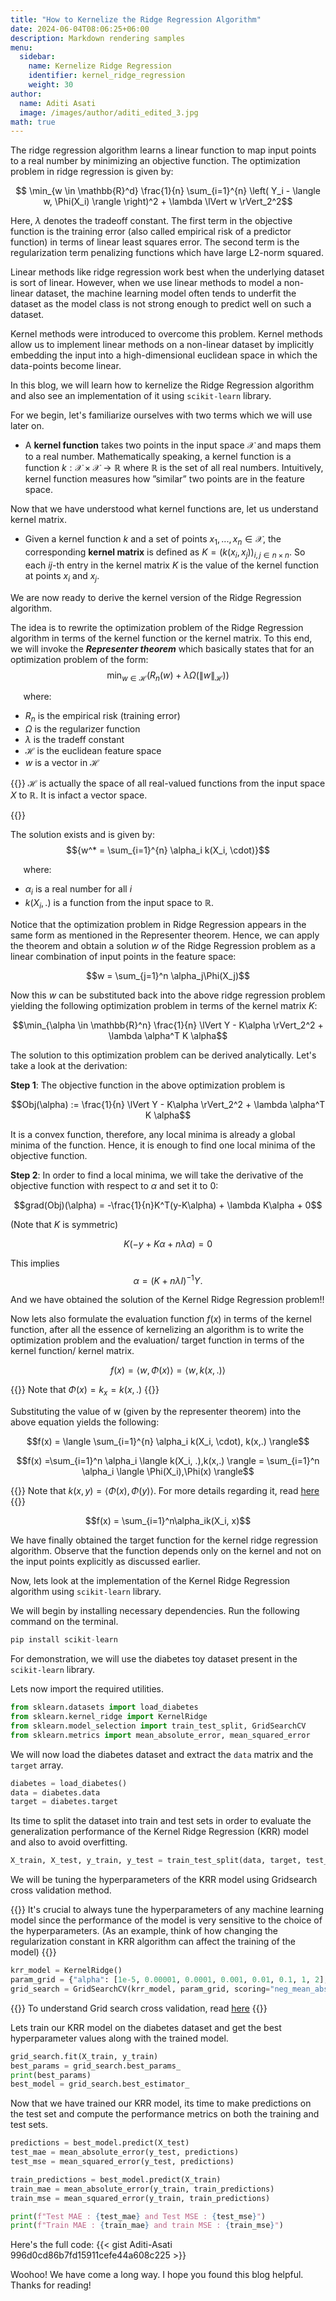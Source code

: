 ```yaml
---
title: "How to Kernelize the Ridge Regression Algorithm"
date: 2024-06-04T08:06:25+06:00
description: Markdown rendering samples
menu:
  sidebar:
    name: Kernelize Ridge Regression
    identifier: kernel_ridge_regression
    weight: 30
author:
  name: Aditi Asati
  image: /images/author/aditi_edited_3.jpg
math: true
---
```


The ridge regression algorithm learns a linear function to map input points to a real number by minimizing an objective function. The optimization problem in ridge regression is given by:

$$
\min_{w \in \mathbb{R}^d} \frac{1}{n} \sum_{i=1}^{n} \left( Y_i - \langle w, \Phi(X_i) \rangle \right)^2 + \lambda \lVert w \rVert_2^2$$

Here, $\lambda$ denotes the tradeoff constant. The first term in the objective function is the training error (also called empirical risk of a predictor function) in terms of linear least squares error. The second term is the regularization term penalizing functions which have large L2-norm squared.  

Linear methods like ridge regression work best when the underlying dataset is sort of linear. However, when we use linear methods to model a non-linear dataset, the machine learning model often tends to underfit the dataset as the model class is not strong enough to predict well on such a dataset.

Kernel methods were introduced to overcome this problem. Kernel methods allow us to implement linear methods on a non-linear dataset by implicitly embedding the input into a high-dimensional euclidean space in which the data-points become linear. 

In this blog, we will learn how to kernelize the Ridge Regression algorithm and also see an implementation of it using `scikit-learn` library.

For we begin, let's familiarize ourselves with two terms which we will use later on. 

- A **kernel function** takes two points in the input space $\mathcal{X}$ and maps them to a real number. Mathematically speaking, a kernel function is a function $k : \mathcal{X} \times \mathcal{X} \rightarrow \mathbb{R}$ where $\mathbb{R}$ is the set of all real numbers. Intuitively, kernel function measures how ”similar” two points are in the feature space.

Now that we have understood what kernel functions are, let us understand kernel matrix.

* Given a kernel function $k$ and a set of points $x_1, ..., x_n \in \mathcal{X}$, the corresponding **kernel matrix** is defined as $K = (k(x_i, x_j))_{i,j \in n \times n}$. So each $ij$-th entry in the kernel matrix $K$ is the value of the kernel function at points $x_i$ and $x_j$.

We are now ready to derive the kernel version of the Ridge Regression algorithm.

The idea is to rewrite the optimization problem of the Ridge Regression algorithm in terms of the kernel function or the kernel matrix. To this end, we will invoke the ***Representer theorem*** which basically states that for an optimization problem of the form:
$$ \min_{w \in \mathcal{H}} \left( R_n(w) + \lambda \Omega(\|w\|_{\mathcal{H}}) \right) $$ 

$\quad$ where:
- $R_n$ is the empirical risk (training error) 
- $\Omega$ is the regularizer function
- $\lambda$ is the tradeff constant
- $\mathcal{H}$ is the euclidean feature space 
- $w$ is a vector in $\mathcal{H}$ 

{{<alert type="tip">}}
$\mathcal{H}$ is actually the space of all real-valued functions from the input space $X$ to $\mathbb{R}$. It is infact a vector space.

{{</alert>}}

The solution exists and is given by:
$${w^* = \sum_{i=1}^{n} \alpha_i k(X_i, \cdot)}$$

$\quad$ where:
- $\alpha_i$ is a real number for all $i$
- $k(X_i, .)$ is a function from the input space to $\mathbb{R}$.

Notice that the optimization problem in Ridge Regression appears in the same form as mentioned in the Representer theorem. 
Hence, we can apply the theorem and obtain a solution $w$ of the Ridge Regression problem as a linear combination of input points in the feature space:

$$w = \sum_{j=1}^n \alpha_j\Phi(X_j)$$

Now this $w$ can be substituted back into the above ridge regression problem yielding the following optimization problem in terms of the kernel matrix $K$:

$$\min_{\alpha \in \mathbb{R}^n} \frac{1}{n} \lVert Y - K\alpha \rVert_2^2 + \lambda \alpha^T K \alpha$$

The solution to this optimization problem can be derived analytically. Let's take a look at the derivation:

**Step 1**:
The objective function in the above optimization problem is 

$$Obj(\alpha) := \frac{1}{n} \lVert Y - K\alpha \rVert_2^2 + \lambda \alpha^T K \alpha$$

It is a convex function, therefore, any local minima is already a global minima of the function. Hence, it is enough to find one local minima of the objective function.

**Step 2**:
In order to find a local minima, we will take the derivative of the objective function with respect to $\alpha$ and set it to 0:

$$grad(Obj)(\alpha) = -\frac{1}{n}K^T(y-K\alpha) + \lambda K\alpha + 0$$

(Note that $K$ is symmetric)

$$K(-y + K\alpha + n\lambda \alpha) = 0$$

This implies
$$\alpha = (K + n\lambda I)^{-1}Y.$$

And we have obtained the solution of the Kernel Ridge Regression problem!!

Now lets also formulate the evaluation function $f(x)$ in terms of the kernel function, after all the essence of kernelizing an algorithm is to write the optimization problem and the evaluation/ target function in terms of the kernel function/ kernel matrix.

$$f(x) = \langle w, \Phi(x) \rangle = \langle w, k(x, .) \rangle$$

{{<alert type="info">}}
Note that $\Phi(x) = k_x = k(x, .)$
{{</alert>}}

Substituting the value of w (given by the representer theorem) into the above equation yields the following:

$$f(x) = \langle \sum_{i=1}^{n} \alpha_i k(X_i, \cdot), k(x,.) \rangle$$


$$f(x) =\sum_{i=1}^n \alpha_i \langle k(X_i, .),k(x,.) \rangle = \sum_{i=1}^n \alpha_i \langle \Phi(X_i),\Phi(x) \rangle$$

{{<alert type="info">}}
Note that $k(x,y) = \langle \Phi(x), \Phi(y) \rangle$. For more details regarding it, read [here](https://drive.google.com/file/d/1QbEQNjbfIPkVEe-qEvwFPEyLx-tg255r/view?usp=sharing)
{{</alert>}}

$$f(x) = \sum_{i=1}^n\alpha_ik(X_i, x)$$

We have finally obtained the target function for the kernel ridge regression algorithm. Observe that the function depends only on the kernel and not on the input points explicitly as discussed earlier. 

Now, lets look at the implementation of the Kernel Ridge Regression algorithm using `scikit-learn` library.

We will begin by installing necessary dependencies.
Run the following command on the terminal.

```py
pip install scikit-learn
```

For demonstration, we will use the diabetes toy dataset present in the `scikit-learn` library.

Lets now import the required utilities.

```py
from sklearn.datasets import load_diabetes
from sklearn.kernel_ridge import KernelRidge
from sklearn.model_selection import train_test_split, GridSearchCV
from sklearn.metrics import mean_absolute_error, mean_squared_error
```

We will now load the diabetes dataset and extract the `data` matrix and the `target` array.

```py
diabetes = load_diabetes()
data = diabetes.data
target = diabetes.target
```

Its time to split the dataset into train and test sets in order to evaluate the generalization performance of the Kernel Ridge Regression (KRR) model and also to avoid overfitting.

```py
X_train, X_test, y_train, y_test = train_test_split(data, target, test_size=0.2)
```

We will be tuning the hyperparameters of the KRR model using Gridsearch cross validation method. 

{{<alert type="info">}}
It's crucial to always tune the hyperparameters of any machine learning model since the performance of the model is very sensitive to the choice of the hyperparameters. (As an example, think of how changing the regularization constant in KRR algorithm can affect the training of the model)
{{</alert>}}

```py
krr_model = KernelRidge()
param_grid = {"alpha": [1e-5, 0.00001, 0.0001, 0.001, 0.01, 0.1, 1, 2], "kernel": ["linear", "rbf", "poly", "sigmoid", ]}
grid_search = GridSearchCV(krr_model, param_grid, scoring="neg_mean_absolute_error", n_jobs=-1, cv=5)
```
{{<alert type="info">}}
To understand Grid search cross validation, read [here](https://towardsdatascience.com/cross-validation-and-grid-search-efa64b127c1b)
{{</alert>}}

Lets train our KRR model on the diabetes dataset and get the best hyperparameter values along with the trained model.

```py
grid_search.fit(X_train, y_train)
best_params = grid_search.best_params_
print(best_params)
best_model = grid_search.best_estimator_
```

Now that we have trained our KRR model, its time to make predictions on the test set and compute the performance metrics on both the training and test sets.

```py
predictions = best_model.predict(X_test)
test_mae = mean_absolute_error(y_test, predictions)
test_mse = mean_squared_error(y_test, predictions)

train_predictions = best_model.predict(X_train)
train_mae = mean_absolute_error(y_train, train_predictions)
train_mse = mean_squared_error(y_train, train_predictions)

print(f"Test MAE : {test_mae} and Test MSE : {test_mse}")
print(f"Train MAE : {train_mae} and train MSE : {train_mse}")
```

Here's the full code:
{{< gist Aditi-Asati 996d0cd86b7fd15911cefe44a608c225 >}}

Woohoo! We have come a long way. I hope you found this blog helpful.
Thanks for reading!